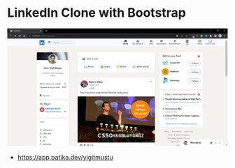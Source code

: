 # LinkedIn Clone with Bootstrap
![alt text](assets/Bootstrap%20LinkedIn%20Clone.PNG)
* https://app.patika.dev/yigitmustu
